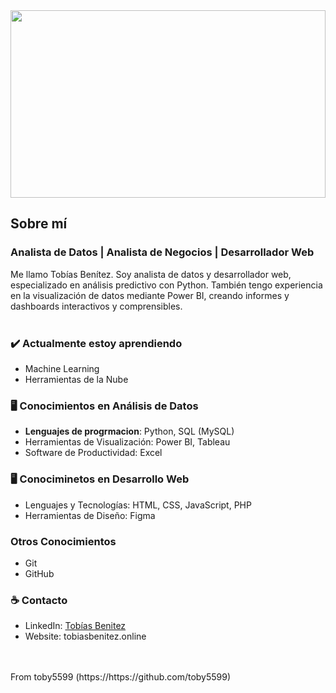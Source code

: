 <img src="https://raw.githubusercontent.com/toby5599/toby5599/main/imágenes/header.png" width="100%" height="300" />

## Sobre mí
### Analista de Datos | Analista de Negocios | Desarrollador Web
Me llamo Tobías Benítez. Soy analista de datos y desarrollador web, especializado en análisis predictivo con Python. También tengo experiencia en la visualización de datos mediante Power BI, creando informes y dashboards interactivos y comprensibles.
<br>
<br>




### ✔️ Actualmente estoy aprendiendo
- Machine Learning
- Herramientas de la Nube

### 	🖥️ Conocimientos en Análisis de Datos
  - **Lenguajes de progrmacion**: Python, SQL (MySQL)
  - Herramientas de Visualización: Power BI, Tableau
  - Software de Productividad: Excel

### 🖥️ Conociminetos en Desarrollo Web
  - Lenguajes y Tecnologías: HTML, CSS, JavaScript, PHP
  - Herramientas de Diseño: Figma

### Otros Conocimientos
  - Git
  - GitHub


### ☕ Contacto
- LinkedIn: <a href = "https://www.linkedin.com/in/tobías-benitez/">Tobías Benitez</a>
- Website: tobiasbenitez.online
<br>
<br>
From toby5599 (https://https://github.com/toby5599)
